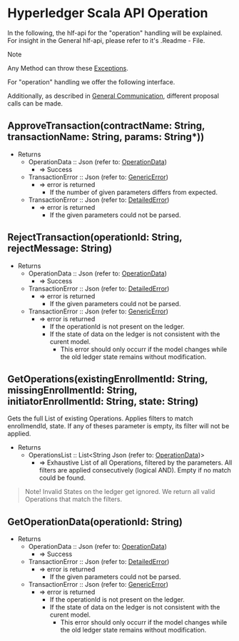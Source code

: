 # Hyperledger Scala API Operation

In the following, the hlf-api for the "operation" handling will be explained.
For insight in the General hlf-api, please refer to it's .Readme - File.
> [!NOTE]
Any Method can throw these [Exceptions](../errors.md#Exceptions).

For "operation" handling we offer the following interface. 

Additionally, as described in [General Communication](../general-communication.md), different proposal calls can be made.


## ApproveTransaction(contractName: String, transactionName: String, params: String*))
- Returns
    - OperationData :: Json (refer to: [OperationData](../../chaincode/contracts/operation.md#OperationData))
        - => Success
    - TransactionError :: Json (refer to: [GenericError](../../chaincode/errors.md#GenericError))
        - => error is returned
          - If the number of given parameters differs from expected.
    - TransactionError :: Json (refer to: [DetailedError](../../chaincode/errors.md#DetailedError))
        - => error is returned
          - If the given parameters could not be parsed.

## RejectTransaction(operationId: String, rejectMessage: String)
- Returns
    - OperationData :: Json (refer to: [OperationData](../../chaincode/contracts/operation.md#OperationData))
        - => Success
    - TransactionError :: Json (refer to: [DetailedError](../../chaincode/errors.md#DetailedError))
        - => error is returned
          - If the given parameters could not be parsed.
    - TransactionError :: Json (refer to: [GenericError](../../chaincode/errors.md#GenericError))
        - => error is returned
          - If the operationId is not present on the ledger.
          - If the state of data on the ledger is not consistent with the curent model.
            - This error should only occurr if the model changes while the old ledger state remains without modification.

## GetOperations(existingEnrollmentId: String, missingEnrollmentId: String, initiatorEnrollmentId: String, state: String)

Gets the full List of existing Operations.
Applies filters to match enrollmendId, state.
If any of theses parameter is empty, its filter will not be applied.
- Returns
    - OperationsList :: List\<String Json (refer to: [OperationData](../../chaincode/contracts/operation.md#OperationData))\> 
        - =>    Exhaustive List of all Operations, filtered by the parameters.
                All filters are applied consecutively (logical AND).
                Empty if no match could be found.

> Note! Invalid States on the ledger get ignored.
> We return all valid Operations that match the filters.

## GetOperationData(operationId: String)

- Returns
    - OperationData :: Json (refer to: [OperationData](../../chaincode/contracts/operation.md#OperationData))
        - => Success
    - TransactionError :: Json (refer to: [DetailedError](../../chaincode/errors.md#DetailedError))
        - => error is returned
          - If the given parameters could not be parsed.
    - TransactionError :: Json (refer to: [GenericError](../../chaincode/errors.md#GenericError))
        - => error is returned
          - If the operationId is not present on the ledger.
          - If the state of data on the ledger is not consistent with the curent model.
            - This error should only occurr if the model changes while the old ledger state remains without modification.
